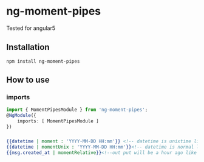 # ng-moment-pipes
Tested for angular5

## Installation
```
npm install ng-moment-pipes
```
## How to use

### imports
``` app.module.ts
import { MomentPipesModule } from 'ng-moment-pipes';
@NgModule({
    imports: [ MomentPipesModule ]
})
```

###
``` app.html
{{datetime | moment : 'YYYY-MM-DD HH:mm'}} <!-- datetime is unixtime like 1592345678 -->
{{datetime | momentUnix : 'YYYY-MM-DD HH:mm'}}<!-- datetime is normal like 1592345678 -->
{{msg.created_at | momentRelative}}<!--out put will be a hour ago like that -->
```
